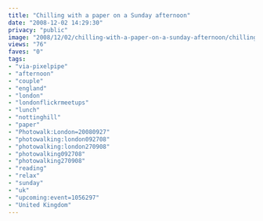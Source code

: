 ```yaml
---
title: "Chilling with a paper on a Sunday afternoon"
date: "2008-12-02 14:29:30"
privacy: "public"
image: "2008/12/02/chilling-with-a-paper-on-a-sunday-afternoon/chilling-with-a-paper-on-a-sunday-afternoon.jpg"
views: "76"
faves: "0"
tags:
- "via-pixelpipe"
- "afternoon"
- "couple"
- "england"
- "london"
- "londonflickrmeetups"
- "lunch"
- "nottinghill"
- "paper"
- "Photowalk:London=20080927"
- "photowalking:london092708"
- "photowalking:london270908"
- "photowalking092708"
- "photowalking270908"
- "reading"
- "relax"
- "sunday"
- "uk"
- "upcoming:event=1056297"
- "United Kingdom"
---
```

<a href="/photos/2008/12/02/chilling-with-a-paper-on-a-sunday-afternoon"></a>
